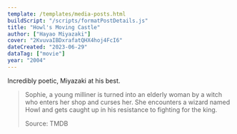 ```yaml
---
template: /templates/media-posts.html
buildScript: "/scripts/formatPostDetails.js"
title: "Howl's Moving Castle"
author: ["Hayao Miyazaki"]
cover: "2KvuvaIBDxrafatQHX4hoj4FcI6"
dateCreated: "2023-06-29"
dataTag: ["movie"]
year: "2004"
---
```


Incredibly poetic, Miyazaki at his best.

> Sophie, a young milliner is turned into an elderly woman by a witch who enters her shop and curses her. She encounters a wizard named Howl and gets caught up in his resistance to fighting for the king.
>
> Source: TMDB
